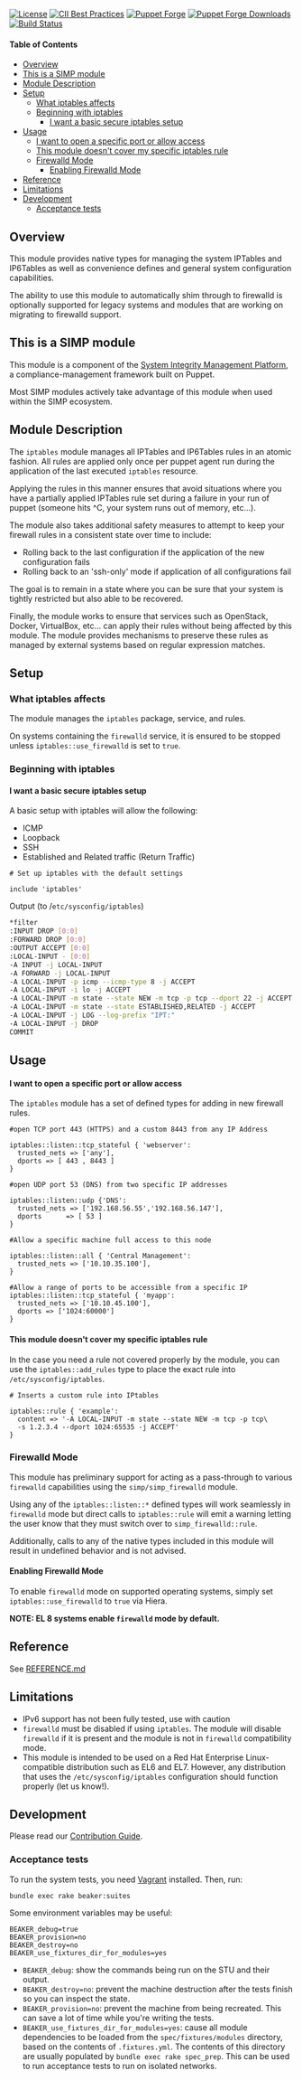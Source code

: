 [![License](https://img.shields.io/:license-apache-blue.svg)](http://www.apache.org/licenses/LICENSE-2.0.html)
[![CII Best Practices](https://bestpractices.coreinfrastructure.org/projects/73/badge)](https://bestpractices.coreinfrastructure.org/projects/73)
[![Puppet Forge](https://img.shields.io/puppetforge/v/simp/iptables.svg)](https://forge.puppetlabs.com/simp/iptables)
[![Puppet Forge Downloads](https://img.shields.io/puppetforge/dt/simp/iptables.svg)](https://forge.puppetlabs.com/simp/iptables)
[![Build Status](https://travis-ci.org/simp/pupmod-simp-iptables.svg)](https://travis-ci.org/simp/pupmod-simp-iptables)

#### Table of Contents

<!-- vim-markdown-toc GFM -->

* [Overview](#overview)
* [This is a SIMP module](#this-is-a-simp-module)
* [Module Description](#module-description)
* [Setup](#setup)
  * [What iptables affects](#what-iptables-affects)
  * [Beginning with iptables](#beginning-with-iptables)
    * [I want a basic secure iptables setup](#i-want-a-basic-secure-iptables-setup)
* [Usage](#usage)
    * [I want to open a specific port or allow access](#i-want-to-open-a-specific-port-or-allow-access)
    * [This module doesn't cover my specific iptables rule](#this-module-doesnt-cover-my-specific-iptables-rule)
  * [Firewalld Mode](#firewalld-mode)
    * [Enabling Firewalld Mode](#enabling-firewalld-mode)
* [Reference](#reference)
* [Limitations](#limitations)
* [Development](#development)
  * [Acceptance tests](#acceptance-tests)

<!-- vim-markdown-toc -->

## Overview

This module provides native types for managing the system IPTables and
IP6Tables as well as convenience defines and general system configuration
capabilities.

The ability to use this module to automatically shim through to firewalld is
optionally supported for legacy systems and modules that are working on
migrating to firewalld support.

## This is a SIMP module

This module is a component of the [System Integrity Management Platform](https://simp-project.com),
a compliance-management framework built on Puppet.

Most SIMP modules actively take advantage of this module when used within the
SIMP ecosystem.

## Module Description

The ``iptables`` module manages all IPTables and IP6Tables rules in an atomic
fashion. All rules are applied only once per puppet agent run during the
application of the last executed ``iptables`` resource.

Applying the rules in this manner ensures that avoid situations where you have
a partially applied IPTables rule set during a failure in your run of puppet
(someone hits ^C, your system runs out of memory, etc...).

The module also takes additional safety measures to attempt to keep your
firewall rules in a consistent state over time to include:

* Rolling back to the last configuration if the application of the new configuration fails
* Rolling back to an 'ssh-only' mode if application of all configurations fail

The goal is to remain in a state where you can be sure that your system is
tightly restricted but also able to be recovered.

Finally, the module works to ensure that services such as OpenStack, Docker,
VirtualBox, etc... can apply their rules without being affected by this module.
The module provides mechanisms to preserve these rules as managed by external
systems based on regular expression matches.

## Setup

### What iptables affects

The module manages the ``iptables`` package, service, and rules.

On systems containing the ``firewalld`` service, it is ensured to be stopped
unless ``iptables::use_firewalld`` is set to ``true``.

### Beginning with iptables

#### I want a basic secure iptables setup

A basic setup with iptables will allow the following:

* ICMP
* Loopback
* SSH
* Established and Related traffic (Return Traffic)

```puppet
# Set up iptables with the default settings

include 'iptables'
```
Output (to /`etc/sysconfig/iptables`)

```bash
*filter
:INPUT DROP [0:0]
:FORWARD DROP [0:0]
:OUTPUT ACCEPT [0:0]
:LOCAL-INPUT - [0:0]
-A INPUT -j LOCAL-INPUT
-A FORWARD -j LOCAL-INPUT
-A LOCAL-INPUT -p icmp --icmp-type 8 -j ACCEPT
-A LOCAL-INPUT -i lo -j ACCEPT
-A LOCAL-INPUT -m state --state NEW -m tcp -p tcp --dport 22 -j ACCEPT
-A LOCAL-INPUT -m state --state ESTABLISHED,RELATED -j ACCEPT
-A LOCAL-INPUT -j LOG --log-prefix "IPT:"
-A LOCAL-INPUT -j DROP
COMMIT
```

## Usage

#### I want to open a specific port or allow access

The `iptables` module has a set of defined types for adding in new firewall
rules.

```puppet
#open TCP port 443 (HTTPS) and a custom 8443 from any IP Address

iptables::listen::tcp_stateful { 'webserver':
  trusted_nets => ['any'],
  dports => [ 443 , 8443 ]
}

#open UDP port 53 (DNS) from two specific IP addresses

iptables::listen::udp {'DNS':
  trusted_nets => ['192.168.56.55','192.168.56.147'],
  dports      => [ 53 ]
}

#Allow a specific machine full access to this node

iptables::listen::all { 'Central Management':
  trusted_nets => ['10.10.35.100'],
}

#Allow a range of ports to be accessible from a specific IP
iptables::listen::tcp_stateful { 'myapp':
  trusted_nets => ['10.10.45.100'],
  dports => ['1024:60000']
}

```

#### This module doesn't cover my specific iptables rule

In the case you need a rule not covered properly by the module, you can use the
``iptables::add_rules`` type to place the exact rule into ``/etc/sysconfig/iptables``.

```puppet
# Inserts a custom rule into IPtables

iptables::rule { 'example':
  content => '-A LOCAL-INPUT -m state --state NEW -m tcp -p tcp\
  -s 1.2.3.4 --dport 1024:65535 -j ACCEPT'
}
```

### Firewalld Mode

This module has preliminary support for acting as a pass-through to various
``firewalld`` capabilities using the ``simp/simp_firewalld`` module.

Using any of the ``iptables::listen::*`` defined types will work seamlessly in
``firewalld`` mode but direct calls to ``iptables::rule`` will emit a warning
letting the user know that they must switch over to ``simp_firewalld::rule``.

Additionally, calls to any of the native types included in this module will
result in undefined behavior and is not advised.

#### Enabling Firewalld Mode

To enable ``firewalld`` mode on supported operating systems, simply set
``iptables::use_firewalld`` to ``true`` via Hiera.

**NOTE: EL 8 systems enable ``firewalld`` mode by default.**

## Reference

See [REFERENCE.md](./REFERENCE.md)

## Limitations
* IPv6 support has not been fully tested, use with caution
* ``firewalld`` must be disabled if using ``iptables``. The module will disable
  ``firewalld`` if it is present and the module is not in ``firewalld``
  compatibility mode.
* This module is intended to be used on a Red Hat Enterprise Linux-compatible
  distribution such as EL6 and EL7. However, any distribution that uses the
  ``/etc/sysconfig/iptables`` configuration should function properly (let us
  know!).

## Development

Please read our [Contribution Guide](https://simp.readthedocs.io/en/stable/contributors_guide/index.html).

### Acceptance tests

To run the system tests, you need [Vagrant](https://www.vagrantup.com/)
installed. Then, run:

```shell
bundle exec rake beaker:suites
```

Some environment variables may be useful:

```shell
BEAKER_debug=true
BEAKER_provision=no
BEAKER_destroy=no
BEAKER_use_fixtures_dir_for_modules=yes
```

* `BEAKER_debug`: show the commands being run on the STU and their output.
* `BEAKER_destroy=no`: prevent the machine destruction after the tests finish
  so you can inspect the state.
* `BEAKER_provision=no`: prevent the machine from being recreated. This can
  save a lot of time while you're writing the tests.
* `BEAKER_use_fixtures_dir_for_modules=yes`: cause all module dependencies to
  be loaded from the `spec/fixtures/modules` directory, based on the contents
  of `.fixtures.yml`.  The contents of this directory are usually populated by
  `bundle exec rake spec_prep`.  This can be used to run acceptance tests to
  run on isolated networks.
